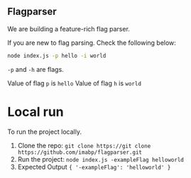 ## Flagparser

We are building a feature-rich flag parser. 

If you are new to flag parsing.
Check the following below:

```sh
node index.js -p hello -i world
```

`-p` and `-h` are flags.

Value of flag `p` is `hello`
Value of flag `h` is `world`


# Local run

To run the project locally.

1. Clone the repo: `git clone https://git clone https://github.com/imabp/flagparser.git`
2. Run the project: `node index.js -exampleFlag helloworld`
3. Expected Output `{ '-exampleFlag': 'helloworld' }`
